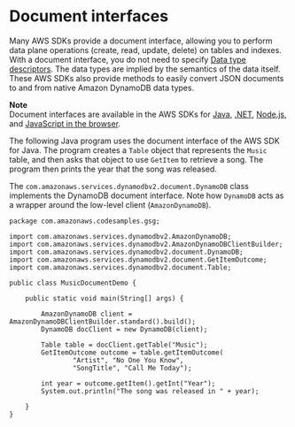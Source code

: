 # Document interfaces<a name="Programming.SDKs.Interfaces.Document"></a>

Many AWS SDKs provide a document interface, allowing you to perform data plane operations \(create, read, update, delete\) on tables and indexes\. With a document interface, you do not need to specify [Data type descriptors](Programming.LowLevelAPI.md#Programming.LowLevelAPI.DataTypeDescriptors)\. The data types are implied by the semantics of the data itself\. These AWS SDKs also provide methods to easily convert JSON documents to and from native Amazon DynamoDB data types\.

**Note**  
Document interfaces are available in the AWS SDKs for [ Java](https://aws.amazon.com/sdk-for-java), [\.NET](https://aws.amazon.com/sdk-for-net), [Node\.js](https://aws.amazon.com/sdk-for-node-js), and [JavaScript in the browser](https://aws.amazon.com/sdk-for-browser)\.

The following Java program uses the document interface of the AWS SDK for Java\. The program creates a `Table` object that represents the `Music` table, and then asks that object to use `GetItem` to retrieve a song\. The program then prints the year that the song was released\.

The `com.amazonaws.services.dynamodbv2.document.DynamoDB` class implements the DynamoDB document interface\. Note how `DynamoDB` acts as a wrapper around the low\-level client \(`AmazonDynamoDB`\)\.

```
package com.amazonaws.codesamples.gsg;

import com.amazonaws.services.dynamodbv2.AmazonDynamoDB;
import com.amazonaws.services.dynamodbv2.AmazonDynamoDBClientBuilder;
import com.amazonaws.services.dynamodbv2.document.DynamoDB;
import com.amazonaws.services.dynamodbv2.document.GetItemOutcome;
import com.amazonaws.services.dynamodbv2.document.Table;

public class MusicDocumentDemo {

    public static void main(String[] args) {

        AmazonDynamoDB client = AmazonDynamoDBClientBuilder.standard().build();
        DynamoDB docClient = new DynamoDB(client);

        Table table = docClient.getTable("Music");
        GetItemOutcome outcome = table.getItemOutcome(
                "Artist", "No One You Know",
                "SongTitle", "Call Me Today");

        int year = outcome.getItem().getInt("Year");
        System.out.println("The song was released in " + year);

    }
}
```